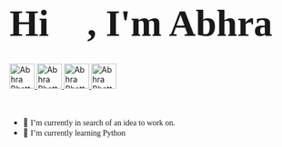 
### <span style="font-family:Papyrus; font-size:4em;"> Hi 👋, I'm Abhra</span>

<br/>

<a href="https://twitter.com/abhra_bhattacha">
  <img alt="Abhra Bhattacharyya | Twitter" width="44px" src="https://img.icons8.com/doodle/96/000000/twitter--v1.png" />
</a>
<a href="https://www.linkedin.com/in/abhra-bhattacharyya-838a8b74/">
  <img alt="Abhra Bhattacharyya | LinkedIn" width="44px" src="https://img.icons8.com/doodle/96/000000/linkedin--v2.png" />
</a>
<a href="https://t.me/abhrab">
  <img alt="Abhra Bhattacharyya | Telegram" width="44px" src="https://img.icons8.com/doodle/48/000000/telegram-app.png" />
</a>
<a href="https://www.instagram.com/abhraontherockz">
  <img alt="Abhra Bhattacharyya | Instagram" width="44px" src="https://img.icons8.com/doodle/48/000000/instagram-new.png" />
</a>

<br/>
<br/>
<br/>

- 🔭 <span style="font-family:Papyrus; font-size:1em;">I’m currently in search of an idea to work on.</span>
- 🌱 <span style="font-family:Papyrus; font-size:1em;">I’m currently learning Python</span>
<!--- - 💬 Ask me about ...
- 📫 How to reach me: ...
- 😄 Pronouns: ...
- ⚡ Fun fact: ...
- 👯 I’m looking to collaborate on ...
- 🤔 I’m looking for help with ... -->